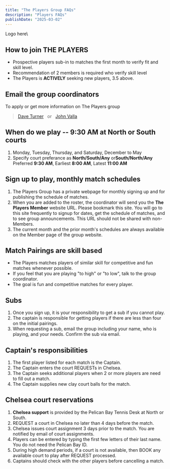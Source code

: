 ```yaml
---
title: "The Players Group FAQs"
description: "Players FAQs"
publishDate: "2025-03-02"
---
```


Logo here\

## How to join THE PLAYERS

* Prospective players sub-in to matches the first month to verify fit and skill level.
* Recommendation of 2 members is required who verify skill level
* The Players is **ACTIVELY** seeking new players, 3.5 above.

## Email the group coordinators
To apply or get more information on The Players group
>[Dave Turner](mailto:turnerdb1@gmail.com)&nbsp;&nbsp; or &nbsp;&nbsp;[John Valla](mailto:johnrvalla@gmail.com)


## When do we play -- 9:30 AM at North or South courts

1. Monday, Tuesday, Thursday, and Saturday, December to May
2. Specify court preferance as **North/South/Any** or**South/North/Any**\
   Preferred **9:30 AM**,  Earliest **8:00 AM**, Latest **11:00 AM**

## Sign up to play, monthly match schedules

1. The Players Group has a private webpage for monthly signing up and for publishing the schedule of matches.
2. When you are added to the roster, the coordinator will send you the **The Players Member** website URL.  Please bookmark this site. You will go to this site frequently to signup for dates, get the schedule of matches, and to see group announcements.  This URL should not be shared with non-Members.
3. The current month and the prior month's schedules are always available on the Member page of the group website.

## Match Pairings are skill based

* The Players matches players of similar skill for competitive and fun matches whenever possible.
* If you feel that you are playing "to high" or "to low", talk to the group coordinator.
* The goal is fun and competitive matches for every player.

## Subs

1. Once you sign up, it is your responsibility to get a sub if you cannot play.
2. The captain is responsible for getting players if there are less than four on the initial pairings.
3. When requesting a sub, email the group including your name, who is playing, and your needs.  Confirm the sub via email.

## Captain's responsibilities

1. The first player listed for each match is the Captain.
2. The Captain enters the court REQUESTs in Chelsea.
3. The Captain seeks additional players when 2 or more players are need to fill out a match.
4. The Captain supplies new clay court balls for the match.

## Chelsea court reservations

1. **Chelsea support** is provided by the Pelican Bay Tennis Desk at North or South.
2. REQUEST a court in Chelsea no later than 4 days before the match.
3. Chelsea issues court assignment 3 days prior to the match. You are notified by email of court assignments.
4. Players can be entered by typing the first few letters of their last name. You do not need the Pelican Bay ID.
5. During high demand periods, if a court is not available, then BOOK any available court to play after REQUEST processed.
6. Captains should check with the other players before cancelling a match.

